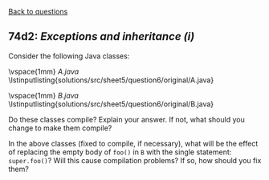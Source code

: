 [Back to questions](../README.md)

## 74d2: *Exceptions and inheritance (i)*

Consider the following Java classes:

\vspace{1mm}
*A.java*
\lstinputlisting{solutions/src/sheet5/question6/original/A.java}

\vspace{1mm}
*B.java*
\lstinputlisting{solutions/src/sheet5/question6/original/B.java}

Do these classes compile?  Explain your answer.  If not, what should you change to make them compile?

In the above classes (fixed to compile, if necessary), what will be the effect of replacing the empty body of `foo()` in `B` with the single
statement: `super.foo()`?  Will this cause compilation problems?  If so, how should you fix them?

